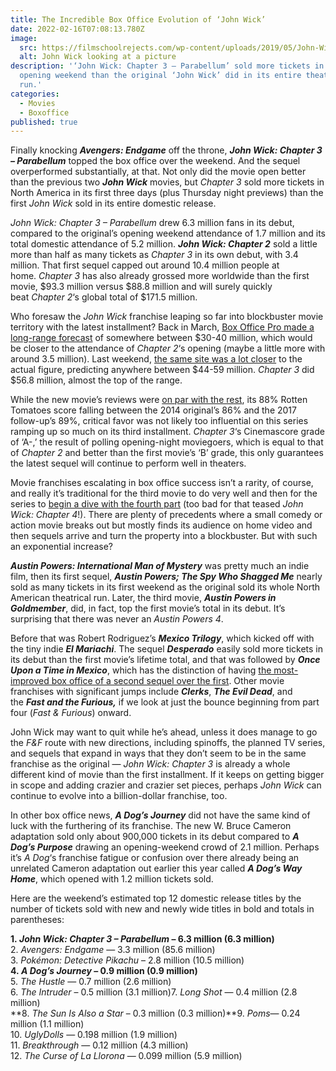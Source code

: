 ```yaml
---
title: The Incredible Box Office Evolution of ‘John Wick’
date: 2022-02-16T07:08:13.780Z
image:
  src: https://filmschoolrejects.com/wp-content/uploads/2019/05/John-Wick-Chapter-3-007.jpg
  alt: John Wick looking at a picture
description: '‘John Wick: Chapter 3 – Parabellum’ sold more tickets in its
  opening weekend than the original ‘John Wick’ did in its entire theatrical
  run.'
categories:
  - Movies
  - Boxoffice
published: true
---
```


Finally knocking **_Avengers: Endgame_** off the throne, **_John Wick: Chapter 3 – Parabellum_** topped the box office over the weekend. And the sequel overperformed substantially, at that. Not only did the movie open better than the previous two **_John Wick_** movies, but *Chapter 3* sold more tickets in North America in its first three days (plus Thursday night previews) than the first *John Wick* sold in its entire domestic release.

*John Wick: Chapter 3 – Parabellum* drew 6.3 million fans in its debut, compared to the original’s opening weekend attendance of 1.7 million and its total domestic attendance of 5.2 million. **_John Wick: Chapter 2_** sold a little more than half as many tickets as *Chapter 3* in its own debut, with 3.4 million. That first sequel capped out around 10.4 million people at home. *Chapter 3* has also already grossed more worldwide than the first movie, $93.3 million versus $88.8 million and will surely quickly beat *Chapter 2*‘s global total of $171.5 million.

Who foresaw the *John Wick* franchise leaping so far into blockbuster movie territory with the latest installment? Back in March, [Box Office Pro made a long-range forecast](https://www.boxofficepro.com/long-range-tracking-john-wick-chapter-3-parabellum-a-dogs-journey-the-sun-is-also-a-star/) of somewhere between $30-40 million, which would be closer to the attendance of *Chapter 2*‘s opening (maybe a little more with around 3.5 million). Last weekend, [the same site was a lot closer](https://www.boxofficepro.com/weekend-forecast-john-wick-chapter-three-parabellum-dog-journey-sun-also-star/) to the actual figure, predicting anywhere between $44-59 million. *Chapter 3* did $56.8 million, almost the top of the range.

While the new movie’s reviews were [on par with the rest](https://www.rottentomatoes.com/search/?search=john%20wick), its 88% Rotten Tomatoes score falling between the 2014 original’s 86% and the 2017 follow-up’s 89%, critical favor was not likely too influential on this series ramping up so much on its third installment. *Chapter 3*‘s Cinemascore grade of ‘A-,’ the result of polling opening-night moviegoers, which is equal to that of *Chapter 2* and better than the first movie’s ‘B’ grade, this only guarantees the latest sequel will continue to perform well in theaters.

Movie franchises escalating in box office success isn’t a rarity, of course, and really it’s traditional for the third movie to do very well and then for the series to [begin a dive with the fourth part](https://filmschoolrejects.com/lego-movie-2-fails-to-stack-up/) (too bad for that teased *John Wick: Chapter 4*!). There are plenty of precedents where a small comedy or action movie breaks out but mostly finds its audience on home video and then sequels arrive and turn the property into a blockbuster. But with such an exponential increase?

**_Austin Powers: International Man of Mystery_** was pretty much an indie film, then its first sequel, **_Austin Powers; The Spy Who Shagged Me_** nearly sold as many tickets in its first weekend as the original sold its whole North American theatrical run. Later, the third movie, **_Austin Powers in Goldmember_**, did, in fact, top the first movie’s total in its debut. It’s surprising that there was never an *Austin Powers 4*.

Before that was Robert Rodriguez’s **_Mexico Trilogy_**, which kicked off with the tiny indie **_El Mariachi_**. The sequel **_Desperado_** easily sold more tickets in its debut than the first movie’s lifetime total, and that was followed by **_Once Upon a Time in Mexico_**, which has the distinction of having [the most-improved box office of a second sequel over the first](https://en.wikipedia.org/wiki/List_of_film_sequels_by_box-office_improvement#List_of_second_sequels_by_box-office_improvement). Other movie franchises with significant jumps include **_Clerks_**, **_The Evil Dead_**, and the **_Fast and the Furious,_** if we look at just the bounce beginning from part four (_Fast & Furious_) onward.

John Wick may want to quit while he’s ahead, unless it does manage to go the *F&F* route with new directions, including spinoffs, the planned TV series, and sequels that expand in ways that they don’t seem to be in the same franchise as the original — *John Wick: Chapter 3* is already a whole different kind of movie than the first installment. If it keeps on getting bigger in scope and adding crazier and crazier set pieces, perhaps *John Wick* can continue to evolve into a billion-dollar franchise, too.

In other box office news, **_A Dog’s Journey_** did not have the same kind of luck with the furthering of its franchise. The new W. Bruce Cameron adaptation sold only about 900,000 tickets in its debut compared to **_A Dog’s Purpose_** drawing an opening-weekend crowd of 2.1 million. Perhaps it’s *A Dog*‘s franchise fatigue or confusion over there already being an unrelated Cameron adaptation out earlier this year called **_A Dog’s Way Home_**, which opened with 1.2 million tickets sold.

Here are the weekend’s estimated top 12 domestic release titles by the number of tickets sold with new and newly wide titles in bold and totals in parentheses:

**1. *John Wick: Chapter 3 – Parabellum* – 6.3 million (6.3 million)**\
2. *Avengers: Endgame* — 3.3 million (85.6 million)\
3. *Pokémon: Detective Pikachu* – 2.8 million (10.5 million)\
**4. *A Dog’s Journey* – 0.9 million (0.9 million)**\
5. *The Hustle* — 0.7 million (2.6 million)\
6. *The Intruder* – 0.5 million (3.1 million)7. *Long Shot* — 0.4 million (2.8 million)\
**8. *The Sun Is Also a Star* – 0.3 million (0.3 million)**9. *Poms*— 0.24 million (1.1 million)\
10. *UglyDolls* — 0.198 million (1.9 million)\
11. *Breakthrough* — 0.12 million (4.3 million)\
12. *The Curse of La Llorona* — 0.099 million (5.9 million)
